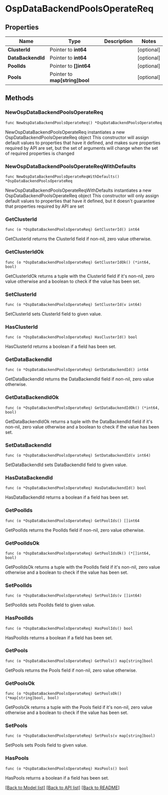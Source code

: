 # OspDataBackendPoolsOperateReq

## Properties

Name | Type | Description | Notes
------------ | ------------- | ------------- | -------------
**ClusterId** | Pointer to **int64** |  | [optional] 
**DataBackendId** | Pointer to **int64** |  | [optional] 
**PoolIds** | Pointer to **[]int64** |  | [optional] 
**Pools** | Pointer to **map[string]bool** |  | [optional] 

## Methods

### NewOspDataBackendPoolsOperateReq

`func NewOspDataBackendPoolsOperateReq() *OspDataBackendPoolsOperateReq`

NewOspDataBackendPoolsOperateReq instantiates a new OspDataBackendPoolsOperateReq object
This constructor will assign default values to properties that have it defined,
and makes sure properties required by API are set, but the set of arguments
will change when the set of required properties is changed

### NewOspDataBackendPoolsOperateReqWithDefaults

`func NewOspDataBackendPoolsOperateReqWithDefaults() *OspDataBackendPoolsOperateReq`

NewOspDataBackendPoolsOperateReqWithDefaults instantiates a new OspDataBackendPoolsOperateReq object
This constructor will only assign default values to properties that have it defined,
but it doesn't guarantee that properties required by API are set

### GetClusterId

`func (o *OspDataBackendPoolsOperateReq) GetClusterId() int64`

GetClusterId returns the ClusterId field if non-nil, zero value otherwise.

### GetClusterIdOk

`func (o *OspDataBackendPoolsOperateReq) GetClusterIdOk() (*int64, bool)`

GetClusterIdOk returns a tuple with the ClusterId field if it's non-nil, zero value otherwise
and a boolean to check if the value has been set.

### SetClusterId

`func (o *OspDataBackendPoolsOperateReq) SetClusterId(v int64)`

SetClusterId sets ClusterId field to given value.

### HasClusterId

`func (o *OspDataBackendPoolsOperateReq) HasClusterId() bool`

HasClusterId returns a boolean if a field has been set.

### GetDataBackendId

`func (o *OspDataBackendPoolsOperateReq) GetDataBackendId() int64`

GetDataBackendId returns the DataBackendId field if non-nil, zero value otherwise.

### GetDataBackendIdOk

`func (o *OspDataBackendPoolsOperateReq) GetDataBackendIdOk() (*int64, bool)`

GetDataBackendIdOk returns a tuple with the DataBackendId field if it's non-nil, zero value otherwise
and a boolean to check if the value has been set.

### SetDataBackendId

`func (o *OspDataBackendPoolsOperateReq) SetDataBackendId(v int64)`

SetDataBackendId sets DataBackendId field to given value.

### HasDataBackendId

`func (o *OspDataBackendPoolsOperateReq) HasDataBackendId() bool`

HasDataBackendId returns a boolean if a field has been set.

### GetPoolIds

`func (o *OspDataBackendPoolsOperateReq) GetPoolIds() []int64`

GetPoolIds returns the PoolIds field if non-nil, zero value otherwise.

### GetPoolIdsOk

`func (o *OspDataBackendPoolsOperateReq) GetPoolIdsOk() (*[]int64, bool)`

GetPoolIdsOk returns a tuple with the PoolIds field if it's non-nil, zero value otherwise
and a boolean to check if the value has been set.

### SetPoolIds

`func (o *OspDataBackendPoolsOperateReq) SetPoolIds(v []int64)`

SetPoolIds sets PoolIds field to given value.

### HasPoolIds

`func (o *OspDataBackendPoolsOperateReq) HasPoolIds() bool`

HasPoolIds returns a boolean if a field has been set.

### GetPools

`func (o *OspDataBackendPoolsOperateReq) GetPools() map[string]bool`

GetPools returns the Pools field if non-nil, zero value otherwise.

### GetPoolsOk

`func (o *OspDataBackendPoolsOperateReq) GetPoolsOk() (*map[string]bool, bool)`

GetPoolsOk returns a tuple with the Pools field if it's non-nil, zero value otherwise
and a boolean to check if the value has been set.

### SetPools

`func (o *OspDataBackendPoolsOperateReq) SetPools(v map[string]bool)`

SetPools sets Pools field to given value.

### HasPools

`func (o *OspDataBackendPoolsOperateReq) HasPools() bool`

HasPools returns a boolean if a field has been set.


[[Back to Model list]](../README.md#documentation-for-models) [[Back to API list]](../README.md#documentation-for-api-endpoints) [[Back to README]](../README.md)


